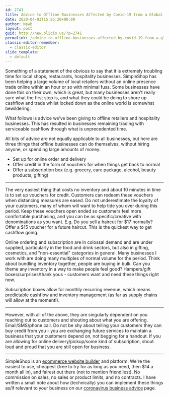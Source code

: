```yaml
---
id: 2741
title: Advice to Offline Businesses Affected by Covid-19 from a Global Ecommerce Platform
date: 2020-04-03T15:26:20+00:00
author: Newb
layout: post
guid: http://new.blicio.us/?p=2741
permalink: /advice-to-offline-businesses-affected-by-covid-19-from-a-global-ecommerce-platform/
classic-editor-remember:
  - classic-editor
slide_template:
  - default
---
```

Something of a statement of the obvious to say that it is extremely troubling time for local shops, restaurants, hospitality businesses. SimpleShop has been helping a large volume of local retailers without an online presence trade online within an hour or so with minimal fuss. Some businesses have done this on their own, which is great, but many businesses aren't really sure what the first step is, and what they could be doing to shore up cashflow and trade whilst locked down as the online world is somewhat bewildering.

What follows is advice we’ve been giving to offline retailers and hospitality businesses. This has resulted in businesses remaining trading with serviceable cashflow through what is unprecedented time.

All bits of advice are not equally applicable to all businesses, but here are three things that offline businesses can do themselves, without hiring anyone, or spending large amounts of money:

  * Set up for online order and delivery
  * Offer credit in the form of vouchers for when things get back to normal
  * Offer a subscription box (e.g. grocery, care package, alcohol, beauty products, gifting)

* * *

The very easiest thing that costs no inventory and about 10 minutes in time is to set up vouchers for credit. Customers can redeem these vouchers when distancing measures are eased. Do not underestimate the loyalty of your customers, many of whom will want to help tide you over during this period. Keep these vouchers open ended so customers feel more comfortable purchasing, and you can be as specific/creative with denominations as you want. E.g. Do you sell a haircut for $17 normally? Offer a $15 voucher for a future haircut. This is the quickest way to get cashflow going.

Online ordering and subscription are in colossal demand and are under supplied, particularly in the food and drink sectors, but also in gifting, cosmetics, and "non-essential" categories in general. Many businesses I work with are doing many multiples of normal volume for the period. Think about bundling inventory together, people are buying in bulk. Can you theme any inventory in a way to make people feel good? Hampers/gift boxes/surprises/thank yous - customers want and need these things right now.

Subscription boxes allow for monthly recurring revenue, which means predictable cashflow and inventory management (as far as supply chains will allow at the moment!).

* * *

However, with all of the above, they are singularly dependent on you reaching out to customers and shouting about what you are offering. Email/SMS/phone call. Do not be shy about telling your customers they can buy credit from you - you are exchanging future services to maintain a business that your customers depend on, not begging for a handout. If you are allowing for online delivery/pickup/some kind of subscription, shout loud and proud that you are still open for business.

* * *

SimpleShop is an [ecommerce website builder](https://www.simpleshop.com) and platform. We're the easiest to use, cheapest (free to try for as long as you need, then $14 a month all in), and fairest out there (not to mention friendliest). No commission on sales, no sales or product limits, and no contracts. I have written a small note about how (technically) you can implement these things as/if relevant to your business on our [coronavirus business advice](https://www.simpleshop.com/small-retail-restaurant-bar-business-sell-online-covid-19-coronavirus) page.
